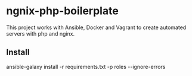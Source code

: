 # ngnix-php-boilerplate
This project works with Ansible, Docker and Vagrant to create automated servers with php and nginx.

## Install

ansible-galaxy install -r requirements.txt -p roles --ignore-errors
